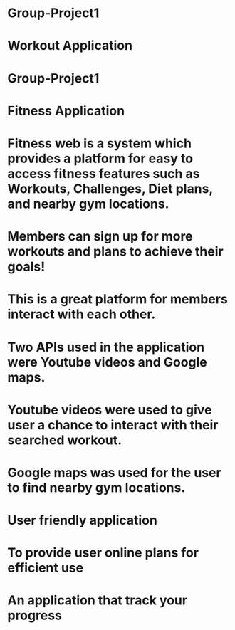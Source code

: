 # Group-Project1
# Workout Application
# Group-Project1
# Fitness Application
# Fitness web is a system which provides a platform for easy to access fitness features such as Workouts, Challenges, Diet plans, and nearby gym locations.
# Members can sign up for more workouts and plans to achieve their goals!
# This is a great platform for members interact with each other.
# Two APIs used in the application were Youtube videos and Google maps.
# Youtube videos were used to give user a chance to interact with their searched workout.
# Google maps was used for the user to find nearby gym locations.
# User friendly application
# To provide user online plans for efficient use
# An application that track your progress
